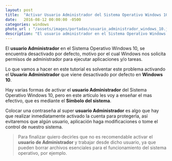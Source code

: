 ```yaml
---
layout: post
title:  "Activar Usuario Administrador del Sistema Operativo Windows 10"
date:   2016-08-12 00:00:00 -0500
categories: windows  
photo_url : "/assets/images/portadas/usuario_administrador_windows_10.jpg"
description: "El usuario administrador en el Sistema Operativo Windows 10 se encuentra desactivado por defecto,  motivo por el cual Windows nos solicita permisos de administrador para ejecutar aplicaciones y/o tareas"
---
```

El **usuario Administrador** en el Sistema Operativo Windows 10, se encuentra desactivado por defecto, motivo por el cual Windows nos solicita permisos de administrador para ejecutar aplicaciones y/o tareas.

Lo que vamos a hacer en este tutorial es solventar este problema activando el **Usuario Administrador** que viene desactivado por defecto en **Windows 10**.

Hay varias formas de activar el **usuario Administrador** del Sistema Operativo Windows 10, pero en este artículo les voy a enseñar el mas efectivo, que es mediante el **Símbolo del sistema**.

Colocar una contraseña al super **usuario Administrador** es algo que hay que realizar inmediatamente activado la cuenta para protegerla, así evitaremos que algún usuario, aplicación haga modificaciones o tome el control de nuestro sistema.

> Para finalizar quiero decirles que no es recomendable activar el **usuario de Administrador** y trabajar desde dicho usuario, ya que pueden borrar archivos esenciales para el funcionamiento del sistema operativo, por ejemplo.